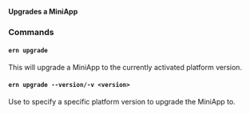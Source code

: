 **Upgrades a MiniApp**

### Commands

#### `ern upgrade`

This will upgrade a MiniApp to the currently activated platform version.  

#### `ern upgrade --version/-v <version>`  

Use to specify a specific platform version to upgrade the MiniApp to.  